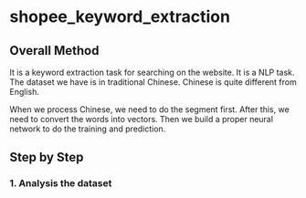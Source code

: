 # shopee_keyword_extraction

## Overall Method

It is a keyword extraction task for searching on the website. It is a NLP task. The dataset we have is in traditional Chinese. Chinese is quite different from English.

When we process Chinese, we need to do the segment first. After this, we need to convert the words into vectors. Then we build a proper neural network to do the training and prediction.

## Step by Step

### 1. Analysis the dataset

